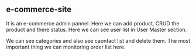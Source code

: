 ## e-commerce-site

It is an e-commerce admin pannel. Here we can add product, CRUD the product and there status. Here we can see user list in User Master section.

We can see categories and also see caontact list and delete them. The most important thing we can monitoring order list here.

